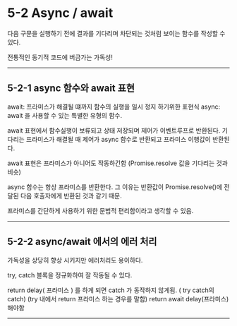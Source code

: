 # 5-2 Async / await

다음 구문을 실행하기 전에 결과를 기다리며 차단되는 것처럼 보이는 함수를 작성할 수 있다.

전통적인 동기적 코드에 버금가는 가독성!

---

## 5-2-1 async 함수와 await 표현

await: 프라미스가 해결될 떄까지 함수의 실행을 일시 정지 하기위한 표현식
async: await 을 사용할 수 있는 특별한 유형의 함수.

await 표현에서 함수실행이 보류되고 상태 저장되며 제어가 이벤트루프로 반환된다.
기다리는 프라미스가 해결될 때 제어가 async 함수로 반환되고 프라미스 이행값이 반환된다.

await 표현은 프라미스가 아니어도 작동하긴함 (Promise.resolve 값을 기다리는 것과 비슷)

async 함수는 항상 프라미스를 반환한다.
그 이유는 반환값이 Promise.resolve()에 전달된 다음 호출자에게 반환된 것과 같기 때문.

프라미스를 간단하게 사용하기 위한 문법적 편리함이라고 생각할 수 있음.

---

## 5-2-2 async/await 에서의 에러 처리

가독성을 상당히 향상 시키지만 에러처리도 용이하다.

try, catch 블록을 정규화하여 잘 작동될 수 있다.

return delay( 프라미스 ) 를 하게 되면 catch 가 동작하지 않게됨. ( try catch의 catch)
(try 내에서 return 프라미스 하는 경우를 말함)
return await delay(프라미스) 해야함

---
